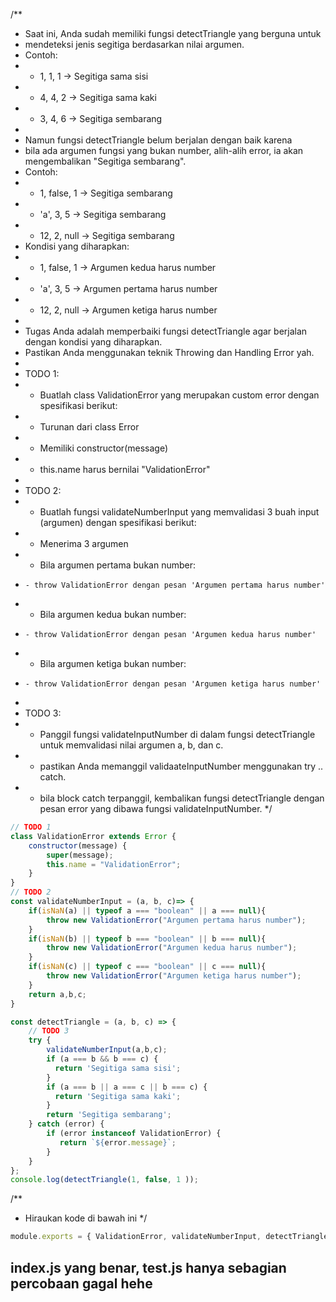/**
 * Saat ini, Anda sudah memiliki fungsi detectTriangle yang berguna untuk
 * mendeteksi jenis segitiga berdasarkan nilai argumen.
 * Contoh:
 *  - 1, 1, 1 -> Segitiga sama sisi
 *  - 4, 4, 2 -> Segitiga sama kaki
 *  - 3, 4, 6 -> Segitiga sembarang
 *
 * Namun fungsi detectTriangle belum berjalan dengan baik karena
 * bila ada argumen fungsi yang bukan number, alih-alih error, ia akan mengembalikan "Segitiga sembarang".
 * Contoh:
 *  - 1, false, 1 -> Segitiga sembarang
 *  - 'a', 3, 5 -> Segitiga sembarang
 *  - 12, 2, null -> Segitiga sembarang
 * Kondisi yang diharapkan:
 *  - 1, false, 1 -> Argumen kedua harus number
 *  - 'a', 3, 5 -> Argumen pertama harus number
 *  - 12, 2, null -> Argumen ketiga harus number
 *
 *  Tugas Anda adalah memperbaiki fungsi detectTriangle agar berjalan dengan kondisi yang diharapkan.
 *  Pastikan Anda menggunakan teknik Throwing dan Handling Error yah.
 *
 * TODO 1:
 * - Buatlah class ValidationError yang merupakan custom error dengan spesifikasi berikut:
 *   - Turunan dari class Error
 *   - Memiliki constructor(message)
 *   - this.name harus bernilai "ValidationError"
 *
 * TODO 2:
 * - Buatlah fungsi validateNumberInput yang memvalidasi 3 buah input (argumen) dengan spesifikasi berikut:
 *   - Menerima 3 argumen
 *   - Bila argumen pertama bukan number:
 *     - throw ValidationError dengan pesan 'Argumen pertama harus number'
 *   - Bila argumen kedua bukan number:
 *     - throw ValidationError dengan pesan 'Argumen kedua harus number'
 *   - Bila argumen ketiga bukan number:
 *     - throw ValidationError dengan pesan 'Argumen ketiga harus number'
 *
 * TODO 3:
 * - Panggil fungsi validateInputNumber di dalam fungsi detectTriangle untuk memvalidasi nilai argumen a, b, dan c.
 *   - pastikan Anda memanggil validaateInputNumber menggunakan try .. catch.
 *   - bila block catch terpanggil, kembalikan fungsi detectTriangle dengan pesan error yang dibawa fungsi validateInputNumber.
 */

```js
// TODO 1
class ValidationError extends Error {
    constructor(message) {
        super(message);
        this.name = "ValidationError";
    }
}
// TODO 2
const validateNumberInput = (a, b, c)=> {
    if(isNaN(a) || typeof a === "boolean" || a === null){
        throw new ValidationError("Argumen pertama harus number");
    }
    if(isNaN(b) || typeof b === "boolean" || b === null){
        throw new ValidationError("Argumen kedua harus number");
    }
    if(isNaN(c) || typeof c === "boolean" || c === null){
        throw new ValidationError("Argumen ketiga harus number");
    }
    return a,b,c;
}

const detectTriangle = (a, b, c) => {
    // TODO 3
    try {
        validateNumberInput(a,b,c);
        if (a === b && b === c) {
          return 'Segitiga sama sisi';
        }
        if (a === b || a === c || b === c) {
          return 'Segitiga sama kaki';
        }
        return 'Segitiga sembarang';
    } catch (error) {
        if (error instanceof ValidationError) {
           return `${error.message}`;
        }
    }
};
console.log(detectTriangle(1, false, 1 ));
```
/**
 * Hiraukan kode di bawah ini
 */
```js
module.exports = { ValidationError, validateNumberInput, detectTriangle };
```


## index.js yang benar, test.js hanya sebagian percobaan gagal hehe